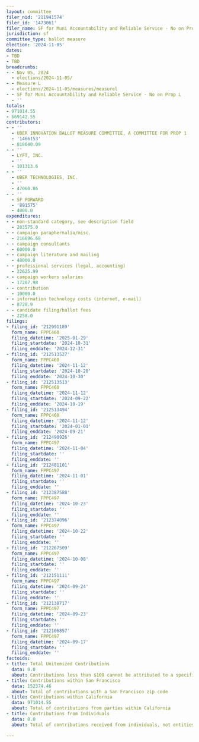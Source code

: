 ```yaml
---
layout: committee
filer_nid: '211941574'
filer_id: '1473061'
filer_name: SF for Muni Accountability and Reliable Service - No on Prop L
jurisdiction: sf
committee_type: ballot measure
election: '2024-11-05'
dates:
- TBD
- TBD
breadcrumbs:
- - Nov 05, 2024
  - elections/2024-11-05/
- - Measure L
  - elections/2024-11-05/measures/measurel
- - SF for Muni Accountability and Reliable Service - No on Prop L
  - ''
totals:
- 971014.55
- 669142.55
contributors:
- - ''
  - UBER INNOVATION BALLOT MEASURE COMMITTEE, A COMMITTEE FOR PROP 1
  - '1466153'
  - 818640.09
- - ''
  - LYFT, INC.
  - ''
  - 101313.6
- - ''
  - UBER TECHNOLOGIES, INC.
  - ''
  - 47060.86
- - ''
  - SF FORWARD
  - '891575'
  - 4000.0
expenditures:
- - non-standard category, see description field
  - 283575.0
- - campaign paraphernalia/misc.
  - 216696.68
- - campaign consultants
  - 60000.0
- - campaign literature and mailing
  - 48000.0
- - professional services (legal, accounting)
  - 22625.99
- - campaign workers salaries
  - 17207.98
- - contribution
  - 10000.0
- - information technology costs (internet, e-mail)
  - 8728.9
- - candidate filing/ballot fees
  - 2258.0
filings:
- filing_id: '212991189'
  form_name: FPPC460
  filing_datetime: '2025-01-29'
  filing_startdate: '2024-10-31'
  filing_enddate: '2024-12-31'
- filing_id: '212513527'
  form_name: FPPC460
  filing_datetime: '2024-11-12'
  filing_startdate: '2024-10-20'
  filing_enddate: '2024-10-30'
- filing_id: '212513513'
  form_name: FPPC460
  filing_datetime: '2024-11-12'
  filing_startdate: '2024-09-22'
  filing_enddate: '2024-10-19'
- filing_id: '212513494'
  form_name: FPPC460
  filing_datetime: '2024-11-12'
  filing_startdate: '2024-01-01'
  filing_enddate: '2024-09-21'
- filing_id: '212490926'
  form_name: FPPC497
  filing_datetime: '2024-11-04'
  filing_startdate: ''
  filing_enddate: ''
- filing_id: '212481101'
  form_name: FPPC497
  filing_datetime: '2024-11-01'
  filing_startdate: ''
  filing_enddate: ''
- filing_id: '212387588'
  form_name: FPPC497
  filing_datetime: '2024-10-23'
  filing_startdate: ''
  filing_enddate: ''
- filing_id: '212374096'
  form_name: FPPC497
  filing_datetime: '2024-10-22'
  filing_startdate: ''
  filing_enddate: ''
- filing_id: '212267509'
  form_name: FPPC497
  filing_datetime: '2024-10-08'
  filing_startdate: ''
  filing_enddate: ''
- filing_id: '212151111'
  form_name: FPPC497
  filing_datetime: '2024-09-24'
  filing_startdate: ''
  filing_enddate: ''
- filing_id: '212138717'
  form_name: FPPC497
  filing_datetime: '2024-09-23'
  filing_startdate: ''
  filing_enddate: ''
- filing_id: '212106857'
  form_name: FPPC497
  filing_datetime: '2024-09-17'
  filing_startdate: ''
  filing_enddate: ''
factoids:
- title: Total Unitemized Contributions
  data: 0.0
  about: Contributions less than $100 cannot be attributed to a specific individual
- title: Contributions within San Francisco
  data: 152374.46
  about: Total of contributions with a San Francisco zip code
- title: Contributions within California
  data: 971014.55
  about: Total of contributions from parties within California
- title: Contributions from Individuals
  data: 0.0
  about: Total of contributions received from individuals, not entities

---
```


